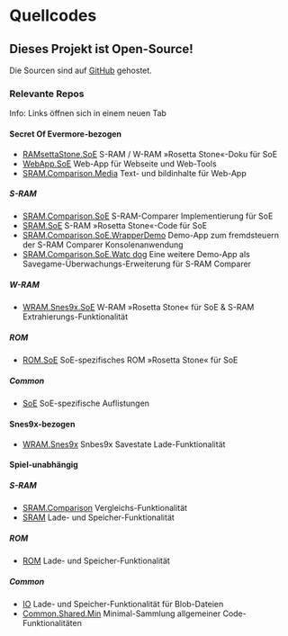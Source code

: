 ﻿# Quellcodes

## Dieses Projekt ist Open-Source!

Die Sourcen sind auf <a href="https://github.com/CleanCodeX" target=_>GitHub</a> gehostet.

### Relevante Repos

Info: Links öffnen sich in einem neuen Tab

#### Secret Of Evermore-bezogen

* <a href="https://github.com/CleanCodeX/RAMsettaStone.SoE" target=_>RAMsettaStone.SoE</a> S-RAM / W-RAM »Rosetta Stone«-Doku für SoE
* <a href="https://github.com/CleanCodeX/WebApp.SoE" target=_>WebApp.SoE</a> Web-App für Webseite und Web-Tools
* <a href="https://github.com/CleanCodeX/SRAM.Comparison.Media" target=_>SRAM.Comparison.Media</a> Text- und bildinhalte für Web-App

##### S-RAM
* <a href="https://github.com/CleanCodeX/SRAM.Comparison.SoE" target=_>SRAM.Comparison.SoE</a> S-RAM-Comparer Implementierung für SoE
* <a href="https://github.com/CleanCodeX/SRAM.SoE" target=_>SRAM.SoE</a> S-RAM »Rosetta Stone«-Code für SoE
* <a href="https://github.com/CleanCodeX/SRAM.Comparison.Media.WrapperDemo" target=_>SRAM.Comparison.SoE.WrapperDemo</a> Demo-App zum fremdsteuern der S-RAM Comparer Konsolenanwendung
* <a href="https://github.com/CleanCodeX/SRAM.Comparison.Media.Watchdog" target=_>SRAM.Comparison.SoE.Watc
dog</a> Eine weitere Demo-App als Savegame-Überwachungs-Erweiterung für S-RAM Comparer

##### W-RAM
* <a href="https://github.com/CleanCodeX/WRAM.Snes9x.SoE" target=_>WRAM.Snes9x.SoE</a> W-RAM »Rosetta Stone« für SoE & S-RAM Extrahierungs-Funktionalität

##### ROM
* <a href="https://github.com/CleanCodeX/ROM.SoE" target=_>ROM.SoE</a> SoE-spezifisches ROM »Rosetta Stone« für SoE

##### Common
* <a href="https://github.com/CleanCodeX/SoE" target=_>SoE</a> SoE-spezifische Auflistungen

#### Snes9x-bezogen
* <a href="https://github.com/CleanCodeX/WRAM.Snes9x" target=_>WRAM.Snes9x</a> Snbes9x Savestate Lade-Funktionalität

#### Spiel-unabhängig

##### S-RAM
* <a href="https://github.com/CleanCodeX/SRAM.Comparison" target=_>SRAM.Comparison</a> Vergleichs-Funktionalität
* <a href="https://github.com/CleanCodeX/SRAM" target=_>SRAM</a> Lade- und Speicher-Funktionalität

##### ROM
* <a href="https://github.com/CleanCodeX/ROM" target=_>ROM</a> Lade- und Speicher-Funktionalität

##### Common
* <a href="https://github.com/CleanCodeX/IO" target=_>IO</a> Lade- und Speicher-Funktionalität für Blob-Dateien
* <a href="https://github.com/CleanCodeX/Common.Shared.Min" target=_>Common.Shared.Min</a> Minimal-Sammlung allgemeiner Code-Funktionalitäten